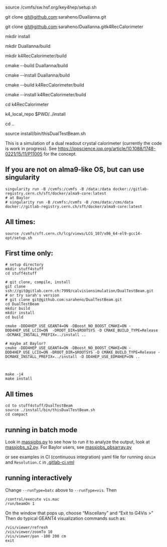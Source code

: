 
source /cvmfs/sw.hsf.org/key4hep/setup.sh

git clone git@github.com:saraheno/DualIanna.git

git clone git@github.com:saraheno/DualIanna.gitk4RecCalorimeter

mkdir install

mkdir DualIanna/build

mkdir k4RecCalorimeter/build

cmake --build DualIanna/build

cmake --install DualIanna/build

cmake --build k4RecCalorimeter/build

cmake --install k4RecCalorimeter/build

cd k4RecCalorimeter

k4_local_repo $PWD/../install

cd ..

source install/bin/thisDualTestBeam.sh


This is a simulation of a dual readout crystal calorimeter (currently the code is work in progress).
See https://iopscience.iop.org/article/10.1088/1748-0221/15/11/P11005 for the concept.

## If you are not on alma9-like OS, but can use singularity
```
singularity run -B /cvmfs:/cvmfs -B /data:/data docker://gitlab-registry.cern.ch/sft/docker/alma9-core:latest
# at Baylor
# singularity run -B /cvmfs:/cvmfs -B /cms/data:/cms/data docker://gitlab-registry.cern.ch/sft/docker/alma9-core:latest
```

## All times:
```
source /cvmfs/sft.cern.ch/lcg/views/LCG_107/x86_64-el9-gcc14-opt/setup.sh
```

## First time only:
```
# setup directory
mkdir stuff4stuff
cd stuff4stuff

# git clone, compile, install
git clone ssh://git@gitlab.cern.ch:7999/calvisionsimulation/DualTestBeam.git
# or try sarah's version
# git clone git@github.com:saraheno/DualTestBeam.git
cd DualTestBeam
mkdir build
mkdir install
cd build

cmake -DDD4HEP_USE_GEANT4=ON -DBoost_NO_BOOST_CMAKE=ON -DDD4HEP_USE_LCIO=ON  -DROOT_DIR=$ROOTSYS -D CMAKE_BUILD_TYPE=Release  -DCMAKE_INSTALL_PREFIX=../install ..

# maybe at Baylor?
cmake -DDD4HEP_USE_GEANT4=ON -DBoost_NO_BOOST_CMAKE=ON -DDD4HEP_USE_LCIO=ON -DROOT_DIR=$ROOTSYS -D CMAKE_BUILD_TYPE=Release -DCMAKE_INSTALL_PREFIX=../install -D DD4HEP_USE_EDM4HEP=ON ..



make -j4
make install
```

## All times
```
cd to stuff4stuff/DualTestBeam
source ./install/bin/thisDualTestBeam.sh
cd compact
```

## running in batch mode

Look in [massjobs.py](https://gitlab.cern.ch/calvisionsimulation/DualTestBeam/-/blob/master/compact/massjobs.py) to see how to run it
to analyze the output, look at [massjobs_s2.py](https://gitlab.cern.ch/calvisionsimulation/DualTestBeam/-/blob/master/compact/massjobs_s2.py).
For Baylor users, see [massjobs_pbsarray.py](https://gitlab.cern.ch/calvisionsimulation/DualTestBeam/-/blob/master/compact/massjobs_pbsarray.py)

or see examples in CI (continuous integration) yaml file for running `ddsim` and `Resolution.C` in
[.gitlab-ci.yml](https://gitlab.cern.ch/calvisionsimulation/DualTestBeam/-/blob/master/.gitlab-ci.yml)

## running interactively
Change `--runType=batc` above to `--runType=vis`.
Then
```
/control/execute vis.mac
/run/beamOn 1
```
On the window that pops up, choose “Miscellany” and “Exit to G4Vis >”
Then do typical GEANT4 visualization commands such as:
```
/vis/viewer/refresh
/vis/viewer/zoomTo 10
/vis/viewer/pan -100 200 cm
exit
```
